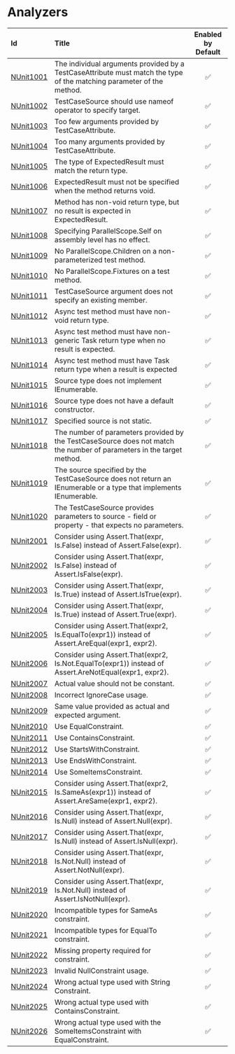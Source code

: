 # Analyzers #

| Id       | Title       | Enabled by Default |
| :--      | :--         | :--:               |
| [NUnit1001](https://github.com/nunit/nunit.analyzers/tree/master/documentation/NUnit1001.md)| The individual arguments provided by a TestCaseAttribute must match the type of the matching parameter of the method. | :white_check_mark: |
| [NUnit1002](https://github.com/nunit/nunit.analyzers/tree/master/documentation/NUnit1002.md)| TestCaseSource should use nameof operator to specify target. | :white_check_mark: |
| [NUnit1003](https://github.com/nunit/nunit.analyzers/tree/master/documentation/NUnit1003.md)| Too few arguments provided by TestCaseAttribute. | :white_check_mark: |
| [NUnit1004](https://github.com/nunit/nunit.analyzers/tree/master/documentation/NUnit1004.md)| Too many arguments provided by TestCaseAttribute. | :white_check_mark: |
| [NUnit1005](https://github.com/nunit/nunit.analyzers/tree/master/documentation/NUnit1005.md)| The type of ExpectedResult must match the return type. | :white_check_mark: |
| [NUnit1006](https://github.com/nunit/nunit.analyzers/tree/master/documentation/NUnit1006.md)| ExpectedResult must not be specified when the method returns void. | :white_check_mark: |
| [NUnit1007](https://github.com/nunit/nunit.analyzers/tree/master/documentation/NUnit1007.md)| Method has non-void return type, but no result is expected in ExpectedResult. | :white_check_mark: |
| [NUnit1008](https://github.com/nunit/nunit.analyzers/tree/master/documentation/NUnit1008.md)| Specifying ParallelScope.Self on assembly level has no effect. | :white_check_mark: |
| [NUnit1009](https://github.com/nunit/nunit.analyzers/tree/master/documentation/NUnit1009.md)| No ParallelScope.Children on a non-parameterized test method. | :white_check_mark: |
| [NUnit1010](https://github.com/nunit/nunit.analyzers/tree/master/documentation/NUnit1010.md)| No ParallelScope.Fixtures on a test method. | :white_check_mark: |
| [NUnit1011](https://github.com/nunit/nunit.analyzers/tree/master/documentation/NUnit1011.md)| TestCaseSource argument does not specify an existing member. | :white_check_mark: |
| [NUnit1012](https://github.com/nunit/nunit.analyzers/tree/master/documentation/NUnit1012.md)| Async test method must have non-void return type. | :white_check_mark: |
| [NUnit1013](https://github.com/nunit/nunit.analyzers/tree/master/documentation/NUnit1013.md)| Async test method must have non-generic Task return type when no result is expected. | :white_check_mark: |
| [NUnit1014](https://github.com/nunit/nunit.analyzers/tree/master/documentation/NUnit1014.md)| Async test method must have Task<T> return type when a result is expected | :white_check_mark: |
| [NUnit1015](https://github.com/nunit/nunit.analyzers/tree/master/documentation/NUnit1015.md)| Source type does not implement IEnumerable. | :white_check_mark: |
| [NUnit1016](https://github.com/nunit/nunit.analyzers/tree/master/documentation/NUnit1016.md)| Source type does not have a default constructor. | :white_check_mark: |
| [NUnit1017](https://github.com/nunit/nunit.analyzers/tree/master/documentation/NUnit1017.md)| Specified source is not static. | :white_check_mark: |
| [NUnit1018](https://github.com/nunit/nunit.analyzers/tree/master/documentation/NUnit1018.md)| The number of parameters provided by the TestCaseSource does not match the number of parameters in the target method. | :white_check_mark: |
| [NUnit1019](https://github.com/nunit/nunit.analyzers/tree/master/documentation/NUnit1019.md)| The source specified by the TestCaseSource does not return an IEnumerable or a type that implements IEnumerable. | :white_check_mark: |
| [NUnit1020](https://github.com/nunit/nunit.analyzers/tree/master/documentation/NUnit1020.md)| The TestCaseSource provides parameters to source - field or property - that expects no parameters. | :white_check_mark: |
| [NUnit2001](https://github.com/nunit/nunit.analyzers/tree/master/documentation/NUnit2001.md)| Consider using Assert.That(expr, Is.False) instead of Assert.False(expr). | :white_check_mark: |
| [NUnit2002](https://github.com/nunit/nunit.analyzers/tree/master/documentation/NUnit2002.md)| Consider using Assert.That(expr, Is.False) instead of Assert.IsFalse(expr). | :white_check_mark: |
| [NUnit2003](https://github.com/nunit/nunit.analyzers/tree/master/documentation/NUnit2003.md)| Consider using Assert.That(expr, Is.True) instead of Assert.IsTrue(expr). | :white_check_mark: |
| [NUnit2004](https://github.com/nunit/nunit.analyzers/tree/master/documentation/NUnit2004.md)| Consider using Assert.That(expr, Is.True) instead of Assert.True(expr). | :white_check_mark: |
| [NUnit2005](https://github.com/nunit/nunit.analyzers/tree/master/documentation/NUnit2005.md)| Consider using Assert.That(expr2, Is.EqualTo(expr1)) instead of Assert.AreEqual(expr1, expr2). | :white_check_mark: |
| [NUnit2006](https://github.com/nunit/nunit.analyzers/tree/master/documentation/NUnit2006.md)| Consider using Assert.That(expr2, Is.Not.EqualTo(expr1)) instead of Assert.AreNotEqual(expr1, expr2). | :white_check_mark: |
| [NUnit2007](https://github.com/nunit/nunit.analyzers/tree/master/documentation/NUnit2007.md)| Actual value should not be constant. | :white_check_mark: |
| [NUnit2008](https://github.com/nunit/nunit.analyzers/tree/master/documentation/NUnit2008.md)| Incorrect IgnoreCase usage. | :white_check_mark: |
| [NUnit2009](https://github.com/nunit/nunit.analyzers/tree/master/documentation/NUnit2009.md)| Same value provided as actual and expected argument. | :white_check_mark: |
| [NUnit2010](https://github.com/nunit/nunit.analyzers/tree/master/documentation/NUnit2010.md)| Use EqualConstraint. | :white_check_mark: |
| [NUnit2011](https://github.com/nunit/nunit.analyzers/tree/master/documentation/NUnit2011.md)| Use ContainsConstraint. | :white_check_mark: |
| [NUnit2012](https://github.com/nunit/nunit.analyzers/tree/master/documentation/NUnit2012.md)| Use StartsWithConstraint. | :white_check_mark: |
| [NUnit2013](https://github.com/nunit/nunit.analyzers/tree/master/documentation/NUnit2013.md)| Use EndsWithConstraint. | :white_check_mark: |
| [NUnit2014](https://github.com/nunit/nunit.analyzers/tree/master/documentation/NUnit2014.md)| Use SomeItemsConstraint. | :white_check_mark: |
| [NUnit2015](https://github.com/nunit/nunit.analyzers/tree/master/documentation/NUnit2015.md)| Consider using Assert.That(expr2, Is.SameAs(expr1)) instead of Assert.AreSame(expr1, expr2). | :white_check_mark: |
| [NUnit2016](https://github.com/nunit/nunit.analyzers/tree/master/documentation/NUnit2016.md)| Consider using Assert.That(expr, Is.Null) instead of Assert.Null(expr). | :white_check_mark: |
| [NUnit2017](https://github.com/nunit/nunit.analyzers/tree/master/documentation/NUnit2017.md)| Consider using Assert.That(expr, Is.Null) instead of Assert.IsNull(expr). | :white_check_mark: |
| [NUnit2018](https://github.com/nunit/nunit.analyzers/tree/master/documentation/NUnit2018.md)| Consider using Assert.That(expr, Is.Not.Null) instead of Assert.NotNull(expr). | :white_check_mark: |
| [NUnit2019](https://github.com/nunit/nunit.analyzers/tree/master/documentation/NUnit2019.md)| Consider using Assert.That(expr, Is.Not.Null) instead of Assert.IsNotNull(expr). | :white_check_mark: |
| [NUnit2020](https://github.com/nunit/nunit.analyzers/tree/master/documentation/NUnit2020.md)| Incompatible types for SameAs constraint. | :white_check_mark: |
| [NUnit2021](https://github.com/nunit/nunit.analyzers/tree/master/documentation/NUnit2021.md)| Incompatible types for EqualTo constraint. | :white_check_mark: |
| [NUnit2022](https://github.com/nunit/nunit.analyzers/tree/master/documentation/NUnit2022.md)| Missing property required for constraint. | :white_check_mark: |
| [NUnit2023](https://github.com/nunit/nunit.analyzers/tree/master/documentation/NUnit2023.md)| Invalid NullConstraint usage. | :white_check_mark: |
| [NUnit2024](https://github.com/nunit/nunit.analyzers/tree/master/documentation/NUnit2024.md)| Wrong actual type used with String Constraint. | :white_check_mark: |
| [NUnit2025](https://github.com/nunit/nunit.analyzers/tree/master/documentation/NUnit2025.md)| Wrong actual type used with ContainsConstraint. | :white_check_mark: |
| [NUnit2026](https://github.com/nunit/nunit.analyzers/tree/master/documentation/NUnit2026.md)| Wrong actual type used with the SomeItemsConstraint with EqualConstraint. | :white_check_mark: |
